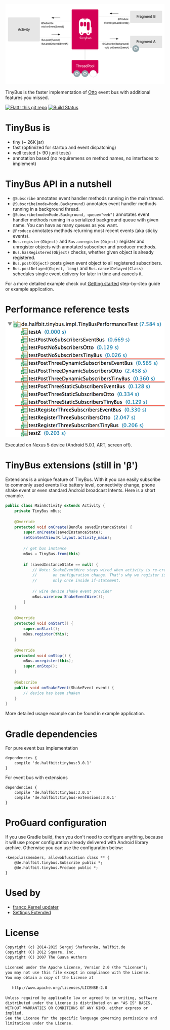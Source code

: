![tinybus][1]

TinyBus is the faster implementation of [Otto][2] event bus with additional features you missed.

[![Flattr this git repo](http://api.flattr.com/button/flattr-badge-large.png)](https://flattr.com/submit/auto?user_id=beworker&url=https://github.com/beworker/tinybus&title=tinybus&language=java&tags=github&category=software) [![Build Status](https://travis-ci.org/beworker/tinybus.svg?branch=master)](https://travis-ci.org/beworker/tinybus)

TinyBus is
=======
 - tiny (~ 26K jar)
 - fast (optimized for startup and event dispatching)
 - well tested (> 90 junit tests)
 - annotation based (no requiremens on method names, no interfaces to implement)

TinyBus API in a nutshell
=======
 - `@Subscribe` annotates event handler methods running in the main thread.
 - `@Subscribe(mode=Mode.Background)` annotates event handler methods running in a background thread.
 - `@Subscribe(mode=Mode.Background, queue="web")` annotates event handler methods running in a serialized background queue with given name. You can have as many queues as you want.
 - `@Produce` annotates methods returning most recent events (aka sticky events).
 - `Bus.register(Object)` and `Bus.unregister(Object)` register and unregister objects with annotated subscriber and producer methods.
 - `Bus.hasRegistered(Object)` checks, whether given object is already registered.
 - `Bus.post(Object)` posts given event object to all registered subscribers.
 - `Bus.postDelayed(Object, long)` and `Bus.cancelDelayed(Class)` schedules single event delivery for later in time and cancels it.

For a more detailed example check out [Getting started][4] step-by-step guide or example application.

Performance reference tests
=======
![tinybus][3]

Executed on Nexus 5 device (Android 5.0.1, ART, screen off).

TinyBus extensions (still in 'β')
=======

Extensions is a unique feature of TinyBus. With it you can easily subscribe to commonly used events like battery level, connectivity change, phone shake event or even standard Android broadcast Intents. Here is a short example.

```java
public class MainActivity extends Activity {
    private TinyBus mBus;
        
    @Override
    protected void onCreate(Bundle savedInstanceState) {
        super.onCreate(savedInstanceState);
        setContentView(R.layout.activity_main);
        
        // get bus instance 
        mBus = TinyBus.from(this)
        
        if (savedInstanceState == null) {
            // Note: ShakeEventWire stays wired when activity is re-created
            //       on configuration change. That's why we register is 
            //       only once inside if-statement.

            // wire device shake event provider
            mBus.wire(new ShakeEventWire());
        }
    }
    
    @Override
    protected void onStart() {
        super.onStart();
	    mBus.register(this);
	}
	
    @Override
    protected void onStop() {
        mBus.unregister(this);
        super.onStop();
    }
    
    @Subscribe
    public void onShakeEvent(ShakeEvent event) {
        // device has been shaken
    }
}
```
More detailed usage example can be found in example application.

Gradle dependencies
=======

For pure event bus implementation
```
dependencies {
    compile 'de.halfbit:tinybus:3.0.1'
}
```
For event bus with extensions
```
dependencies {
    compile 'de.halfbit:tinybus:3.0.1'
    compile 'de.halfbit:tinybus-extensions:3.0.1'
}
```

ProGuard configuration
=======

If you use Gradle build, then you don't need to configure anything, because it will use proper configuration already delivered with Android library archive. Otherwise you can use the configuration below:
```
-keepclassmembers, allowobfuscation class ** {
    @de.halfbit.tinybus.Subscribe public *;
    @de.halfbit.tinybus.Produce public *;
}
```

Used by
=======

 - [franco.Kernel updater][6]
 - [Settings Extended][5]

License
=======

    Copyright (c) 2014-2015 Sergej Shafarenka, halfbit.de
    Copyright (C) 2012 Square, Inc.
    Copyright (C) 2007 The Guava Authors
    
    Licensed under the Apache License, Version 2.0 (the "License");
    you may not use this file except in compliance with the License.
    You may obtain a copy of the License at

       http://www.apache.org/licenses/LICENSE-2.0

    Unless required by applicable law or agreed to in writing, software
    distributed under the License is distributed on an "AS IS" BASIS,
    WITHOUT WARRANTIES OR CONDITIONS OF ANY KIND, either express or implied.
    See the License for the specific language governing permissions and
    limitations under the License.


[1]: web/tinybus.png
[2]: https://github.com/square/otto
[3]: web/performance.png
[4]: https://github.com/beworker/tinybus/wiki/Getting-Started
[5]: https://play.google.com/store/apps/details?id=com.hb.settings
[6]: https://play.google.com/store/apps/details?id=com.franco.kernel
